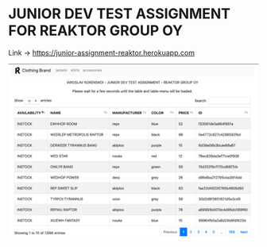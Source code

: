 # JUNIOR DEV TEST ASSIGNMENT FOR REAKTOR GROUP OY
Link → https://junior-assignment-reaktor.herokuapp.com

![alt text](https://raw.githubusercontent.com/yaroslavkorenskoy/junior_test_assignment/main/junior-assignment-demo-image.png?raw=true)
